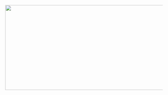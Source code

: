<p align="center">
  <img width="738" height="272" src="https://user-images.githubusercontent.com/64951136/116338897-af584580-a806-11eb-9bae-01b84ea6c847.png">
</p>

